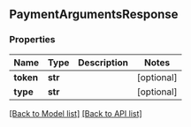 ## PaymentArgumentsResponse

### Properties
Name | Type | Description | Notes
------------ | ------------- | ------------- | -------------
**token** | **str** |  | [optional] 
**type** | **str** |  | [optional] 

[[Back to Model list]](#documentation-for-models) [[Back to API list]](#documentation-for-api-endpoints)


